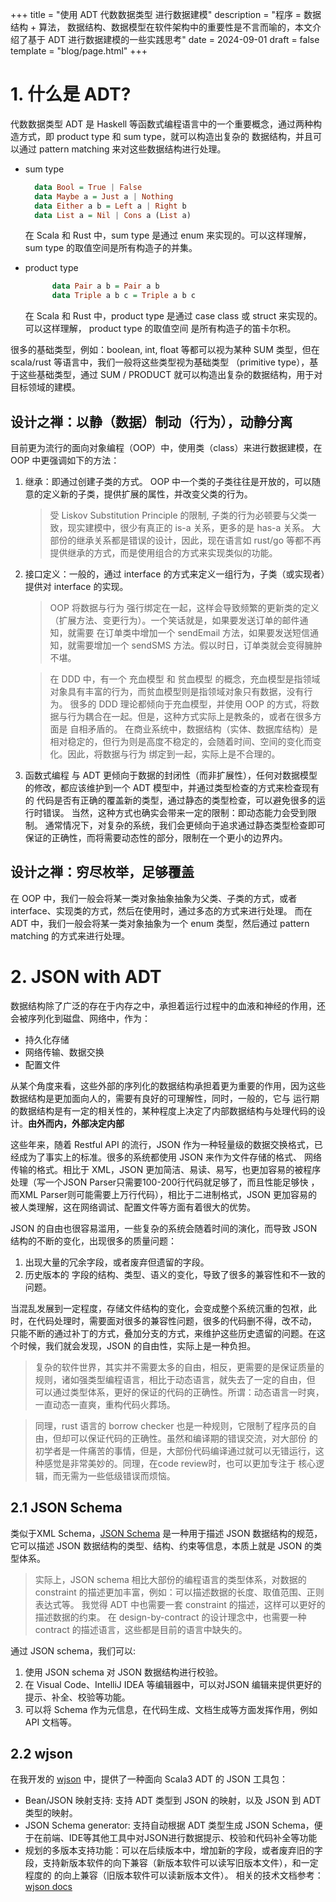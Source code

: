 +++
title = "使用 ADT 代数数据类型 进行数据建模"
description = "程序 = 数据结构 + 算法， 数据结构、数据模型在软件架构中的重要性是不言而喻的，本文介绍了基于 ADT 进行数据建模的一些实践思考"
date = 2024-09-01
draft = false
template = "blog/page.html"
+++

# 1. 什么是 ADT?
代数数据类型 ADT 是 Haskell 等函数式编程语言中的一个重要概念，通过两种构造方式，即 product type 和 sum type，就可以构造出复杂的
数据结构，并且可以通过 pattern matching 来对这些数据结构进行处理。

- sum type
  ```haskell
    data Bool = True | False
    data Maybe a = Just a | Nothing
    data Either a b = Left a | Right b
    data List a = Nil | Cons a (List a)
  ```
  在 Scala 和 Rust 中，sum type 是通过 enum 来实现的。可以这样理解， sum type 的取值空间是所有构造子的并集。

- product type
  ```haskell
        data Pair a b = Pair a b
        data Triple a b c = Triple a b c
  ```
  在 Scala 和 Rust 中，product type 是通过 case class 或 struct 来实现的。可以这样理解， product type 的取值空间
  是所有构造子的笛卡尔积。

很多的基础类型，例如：boolean, int, float 等都可以视为某种 SUM 类型，但在 scala/rust 等语言中，我们一般将这些类型视为基础类型
（primitive type），基于这些基础类型，通过 SUM / PRODUCT 就可以构造出复杂的数据结构，用于对目标领域的建模。

## 设计之禅：以静（数据）制动（行为），动静分离
目前更为流行的面向对象编程（OOP）中，使用类（class）来进行数据建模，在 OOP 中更强调如下的方法：
1. 继承：即通过创建子类的方式。 OOP 中一个类的子类往往是开放的，可以随意的定义新的子类，提供扩展的属性，并改变父类的行为。
   > 受 Liskov Substitution Principle 的限制, 子类的行为必顿要与父类一致，现实建模中，很少有真正的 is-a 关系，更多的是 has-a 关系。
   > 大部份的继承关系都是错误的设计，因此，现在语言如 rust/go 等都不再提供继承的方式，而是使用组合的方式来实现类似的功能。
2. 接口定义：一般的，通过 interface 的方式来定义一组行为，子类（或实现者）提供对 interface 的实现。

   > OOP 将数据与行为 强行绑定在一起，这样会导致频繁的更新类的定义（扩展方法、变更行为）。一个笑话就是，如果要发送订单的邮件通知，就需要
   > 在订单类中增加一个 sendEmail 方法，如果要发送短信通知，就需要增加一个 sendSMS 方法。假以时日，订单类就会变得臃肿不堪。 
   
   > 在 DDD 中，有一个 充血模型 和 贫血模型 的概念，充血模型是指领域对象具有丰富的行为，而贫血模型则是指领域对象只有数据，没有行为。
   > 很多的 DDD 理论都倾向于充血模型，并使用 OOP 的方式，将数据与行为耦合在一起。但是，这种方式实际上是教条的，或者在很多方面是
   > 自相矛盾的。
   > 在商业系统中，数据结构（实体、数据库结构）是相对稳定的，但行为则是高度不稳定的，会随着时间、空间的变化而变化。因此，将数据与行为
   > 绑定到一起，实际上是不合理的。
 
3. 函数式编程 与 ADT 更倾向于数据的封闭性（而非扩展性），任何对数据模型的修改，都应该维护到一个 ADT 模型中，并通过类型检查的方式来检查现有的
   代码是否有正确的覆盖新的类型，通过静态的类型检查，可以避免很多的运行时错误。
   当然，这种方式也确实会带来一定的限制：即动态能力会受到限制。
   通常情况下，对复杂的系统，我们会更倾向于追求通过静态类型检查即可保证的正确性，而将需要动态性的部分，限制在一个更小的边界内。

## 设计之禅：穷尽枚举，足够覆盖

在 OOP 中，我们一般会将某一类对象抽象抽象为父类、子类的方式，或者 interface、实现类的方式，然后在使用时，通过多态的方式来进行处理。
而在 ADT 中，我们一般会将某一类对象抽象为一个 enum 类型，然后通过 pattern matching 的方式来进行处理。

# 2. JSON with ADT
数据结构除了广泛的存在于内存之中，承担着运行过程中的血液和神经的作用，还会被序列化到磁盘、网络中，作为：
- 持久化存储
- 网络传输、数据交换
- 配置文件

从某个角度来看，这些外部的序列化的数据结构承担着更为重要的作用，因为这些数据结构是更加面向人的，需要有良好的可理解性，同时，一般的，它与
运行期的数据结构是有一定的相关性的，某种程度上决定了内部数据结构与处理代码的设计。**由外而内，外部决定内部**

这些年来，随着 Restful API 的流行，JSON 作为一种轻量级的数据交换格式，已经成为了事实上的标准。很多的系统都使用 JSON 来作为文件存储的格式、
网络传输的格式。相比于 XML，JSON 更加简洁、易读、易写，也更加容易的被程序处理（写一个JSON Parser只需要100-200行代码就足够了，而且性能足够快
，而XML Parser则可能需要上万行代码），相比于二进制格式，JSON 更加容易的被人类理解，这在网络调试、配置文件等方面有着很大的优势。

JSON 的自由也很容易滥用，一些复杂的系统会随着时间的演化，而导致 JSON 结构的不断的变化，出现很多的质量问题：
1. 出现大量的冗余字段，或者废弃但遗留的字段。
2. 历史版本的 字段的结构、类型、语义的变化，导致了很多的兼容性和不一致的问题。

当混乱发展到一定程度，存储文件结构的变化，会变成整个系统沉重的包袱，此时，在代码处理时，需要面对很多的兼容性问题，很多的代码删不得，改不动，
只能不断的通过补丁的方式，叠加分支的方式，来维护这些历史遗留的问题。在这个时候，我们就会发现，JSON 的自由性，实际上是一种负担。

> 复杂的软件世界，其实并不需要太多的自由，相反，更需要的是保证质量的规则，诸如强类型编程语言，相比于动态语言，就失去了一定的自由，但
> 可以通过类型体系，更好的保证的代码的正确性。所谓：动态语言一时爽，一直动态一直爽，重构代码火葬场。

> 同理，rust 语言的 borrow checker 也是一种规则，它限制了程序员的自由，但却可以保证代码的正确性。虽然和编译期的错误交流，对大部份
> 的初学者是一件痛苦的事情，但是，大部份代码编译通过就可以无错运行，这种感觉是非常美妙的。同理，在code review时，也可以更加专注于
> 核心逻辑，而无需为一些低级错误而烦恼。

## 2.1 JSON Schema
类似于XML Schema，[JSON Schema](https://json-schema.org) 是一种用于描述 JSON 数据结构的规范，它可以描述 JSON 数据结构的类型、结构、约束等信息，本质上就是
JSON 的类型体系。

> 实际上，JSON schema 相比大部份的编程语言的类型体系，对数据的 constraint 的描述更加丰富，例如：可以描述数据的长度、取值范围、正则表达式等。
> 我觉得 ADT 中也需要一套 constraint 的描述，这样可以更好的描述数据的约束。
> 在 design-by-contract 的设计理念中，也需要一种 contract 的描述语言，这些都是目前的语言中缺失的。

通过 JSON schema，我们可以:
1. 使用 JSON schema 对 JSON 数据结构进行校验。
2. 在 Visual Code、IntelliJ IDEA 等编辑器中，可以对JSON 编辑来提供更好的提示、补全、校验等功能。
3. 可以将 Schema 作为元信息，在代码生成、文档生成等方面发挥作用，例如 API 文档等。

## 2.2 wjson 
在我开发的 [wjson](https://github.com/wangzaixiang/wjson) 中，提供了一种面向 Scala3 ADT 的 JSON 工具包：
- Bean/JSON 映射支持: 支持 ADT 类型到 JSON 的映射，以及 JSON 到 ADT 类型的映射。
- JSON Schema generator: 支持自动根据 ADT 类型生成 JSON Schema，便于在前端、IDE等其他工具中对JSON进行数据提示、校验和代码补全等功能
- 规划的多版本支持功能：可以在后续版本中，增加新的字段，或者废弃旧的字段，支持新版本软件的向下兼容（新版本软件可以读写旧版本文件），和一定程度的
  的向上兼容（旧版本软件可以读新版本文件）。
相关的技术文档参考：[wjson docs](/wjson/index.html)